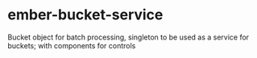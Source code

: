 ember-bucket-service
====================

Bucket object for batch processing, singleton to be used as a service for buckets; with components for controls
